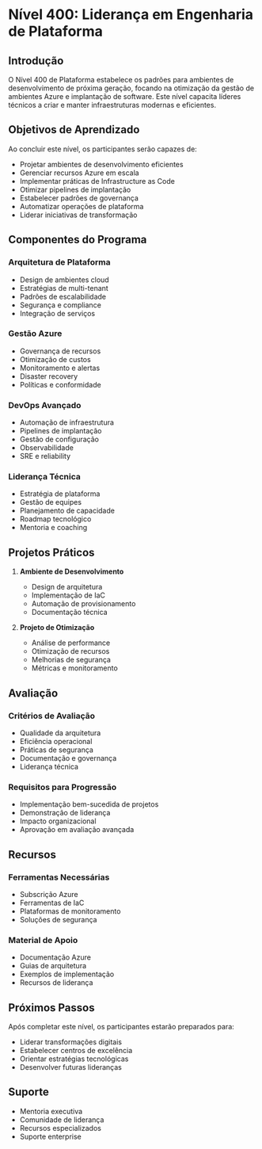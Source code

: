 <!--
Original file: /docs/levels/level-400-platform.md
English version: 2023-03-20
Last translation update: 2023-03-20
Translated by: AI Assistant
-->

# Nível 400: Liderança em Engenharia de Plataforma

## Introdução

O Nível 400 de Plataforma estabelece os padrões para ambientes de desenvolvimento de próxima geração, focando na otimização da gestão de ambientes Azure e implantação de software. Este nível capacita líderes técnicos a criar e manter infraestruturas modernas e eficientes.

## Objetivos de Aprendizado

Ao concluir este nível, os participantes serão capazes de:

- Projetar ambientes de desenvolvimento eficientes
- Gerenciar recursos Azure em escala
- Implementar práticas de Infrastructure as Code
- Otimizar pipelines de implantação
- Estabelecer padrões de governança
- Automatizar operações de plataforma
- Liderar iniciativas de transformação

## Componentes do Programa

### Arquitetura de Plataforma
- Design de ambientes cloud
- Estratégias de multi-tenant
- Padrões de escalabilidade
- Segurança e compliance
- Integração de serviços

### Gestão Azure
- Governança de recursos
- Otimização de custos
- Monitoramento e alertas
- Disaster recovery
- Políticas e conformidade

### DevOps Avançado
- Automação de infraestrutura
- Pipelines de implantação
- Gestão de configuração
- Observabilidade
- SRE e reliability

### Liderança Técnica
- Estratégia de plataforma
- Gestão de equipes
- Planejamento de capacidade
- Roadmap tecnológico
- Mentoria e coaching

## Projetos Práticos

1. **Ambiente de Desenvolvimento**
   - Design de arquitetura
   - Implementação de IaC
   - Automação de provisionamento
   - Documentação técnica

2. **Projeto de Otimização**
   - Análise de performance
   - Otimização de recursos
   - Melhorias de segurança
   - Métricas e monitoramento

## Avaliação

### Critérios de Avaliação
- Qualidade da arquitetura
- Eficiência operacional
- Práticas de segurança
- Documentação e governança
- Liderança técnica

### Requisitos para Progressão
- Implementação bem-sucedida de projetos
- Demonstração de liderança
- Impacto organizacional
- Aprovação em avaliação avançada

## Recursos

### Ferramentas Necessárias
- Subscrição Azure
- Ferramentas de IaC
- Plataformas de monitoramento
- Soluções de segurança

### Material de Apoio
- Documentação Azure
- Guias de arquitetura
- Exemplos de implementação
- Recursos de liderança

## Próximos Passos

Após completar este nível, os participantes estarão preparados para:
- Liderar transformações digitais
- Estabelecer centros de excelência
- Orientar estratégias tecnológicas
- Desenvolver futuras lideranças

## Suporte

- Mentoria executiva
- Comunidade de liderança
- Recursos especializados
- Suporte enterprise